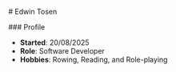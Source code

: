 \# Edwin Tosen

\### Profile 

- **Started**: 20/08/2025
- **Role**: Software Developer
- **Hobbies**: Rowing, Reading, and Role-playing
